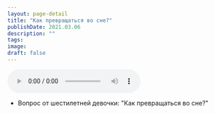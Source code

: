 ```yaml
---
layout: page-detail
title: "Как превращаться во сне?"
publishDate: 2021.03.06
description: ""
tags:
image:
draft: false
---
```


<audio title="2021.03.06 - Как превращаться во сне?.mp3" src="/upload/iblock/1ff/1ff4bab1f64cb24c007041c451e5a939.mp3" controls=""></audio>

* Вопрос от шестилетней девочки: "Как превращаться во сне?"

  
